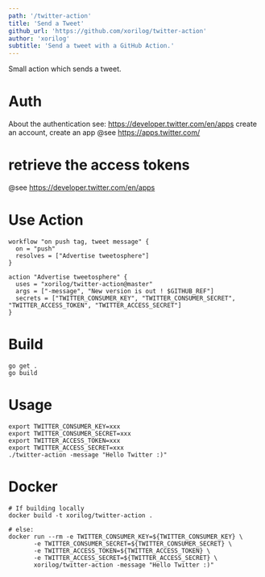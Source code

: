 ```yaml
---
path: '/twitter-action'
title: 'Send a Tweet'
github_url: 'https://github.com/xorilog/twitter-action'
author: 'xorilog'
subtitle: 'Send a tweet with a GitHub Action.'
---
```


Small action which sends a tweet.

# Auth

About the authentication see: https://developer.twitter.com/en/apps
create an account, create an app
@see https://apps.twitter.com/

# retrieve the access tokens

@see https://developer.twitter.com/en/apps

# Use Action

```
workflow "on push tag, tweet message" {
  on = "push"
  resolves = ["Advertise tweetosphere"]
}

action "Advertise tweetosphere" {
  uses = "xorilog/twitter-action@master"
  args = ["-message", "New version is out ! $GITHUB_REF"]
  secrets = ["TWITTER_CONSUMER_KEY", "TWITTER_CONSUMER_SECRET", "TWITTER_ACCESS_TOKEN", "TWITTER_ACCESS_SECRET"]
}
```

# Build

```
go get .
go build
```

# Usage

```
export TWITTER_CONSUMER_KEY=xxx
export TWITTER_CONSUMER_SECRET=xxx
export TWITTER_ACCESS_TOKEN=xxx
export TWITTER_ACCESS_SECRET=xxx
./twitter-action -message "Hello Twitter :)"

```

# Docker

```
# If building locally
docker build -t xorilog/twitter-action .

# else:
docker run --rm -e TWITTER_CONSUMER_KEY=${TWITTER_CONSUMER_KEY} \
       -e TWITTER_CONSUMER_SECRET=${TWITTER_CONSUMER_SECRET} \
       -e TWITTER_ACCESS_TOKEN=${TWITTER_ACCESS_TOKEN} \
       -e TWITTER_ACCESS_SECRET=${TWITTER_ACCESS_SECRET} \
       xorilog/twitter-action -message "Hello Twitter :)"
```
